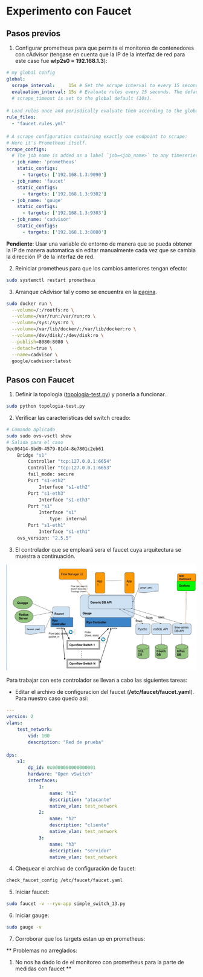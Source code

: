 # Experimento con Faucet #

## Pasos previos ##

1. Configurar prometheus para que permita el monitoreo de contenedores con cAdvisor (tengase en cuenta que la IP de la interfaz de red para este caso fue **wlp2s0 = 192.168.1.3**):

```yml
# my global config
global:
  scrape_interval:     15s # Set the scrape interval to every 15 seconds. Default is every 1 minute.
  evaluation_interval: 15s # Evaluate rules every 15 seconds. The default is every 1 minute.
  # scrape_timeout is set to the global default (10s).

# Load rules once and periodically evaluate them according to the global 'evaluation_interval'.
rule_files:
  - "faucet.rules.yml"

# A scrape configuration containing exactly one endpoint to scrape:
# Here it's Prometheus itself.
scrape_configs:
  # The job name is added as a label `job=<job_name>` to any timeseries scraped from this config.
  - job_name: 'prometheus'
    static_configs:
      - targets: ['192.168.1.3:9090']
  - job_name: 'faucet'
    static_configs:
      - targets: ['192.168.1.3:9302']
  - job_name: 'gauge'
    static_configs:
      - targets: ['192.168.1.3:9303']
  - job_name: 'cadvisor'
    static_configs:
      - targets: ['192.168.1.3:8080']
```

**Pendiente**: Usar una variable de entorno de manera que se pueda obtener la IP de manera automatica sin editar manualmente cada vez que se cambia la dirección IP de la interfaz de red.

2. Reiniciar prometheus para que los cambios anteriores tengan efecto:

```bash
sudo systemctl restart prometheus
```

3. Arranque cAdvisor tal y como se encuentra en la [pagina](https://github.com/google/cadvisor).

```bash
sudo docker run \
  --volume=/:/rootfs:ro \
  --volume=/var/run:/var/run:ro \
  --volume=/sys:/sys:ro \
  --volume=/var/lib/docker/:/var/lib/docker:ro \
  --volume=/dev/disk/:/dev/disk:ro \
  --publish=8080:8080 \
  --detach=true \
  --name=cadvisor \
  google/cadvisor:latest
```

## Pasos con Faucet ##

1. Definir la topologia ([topologia-test.py](topologia-test.py)) y ponerla a funcionar. 

```bash
sudo python topologia-test.py
```

2. Verificar las caracteristicas del switch creado:

```bash
# Comando aplicado
sudo sudo ovs-vsctl show
# Salida para el caso
9ec06414-9bd9-4579-81d4-8e7801c2eb61
    Bridge "s1"
        Controller "tcp:127.0.0.1:6654"
        Controller "tcp:127.0.0.1:6653"
        fail_mode: secure
        Port "s1-eth2"
            Interface "s1-eth2"
        Port "s1-eth3"
            Interface "s1-eth3"
        Port "s1"
            Interface "s1"
                type: internal
        Port "s1-eth1"
            Interface "s1-eth1"
    ovs_version: "2.5.5"
```

3. El controlador que se empleará sera el faucet cuya arquitectura se muestra a continuación. 

![arquitectura_faucet](arquitectura_faucet.png)

Para trabajar con este controlador se llevan a cabo las siguientes tareas:
* Editar el archivo de configuracion del faucet (**/etc/faucet/faucet.yaml**). Para nuestro caso quedo así:

```yaml
---
version: 2
vlans:
    test_network:
        vid: 100
        description: "Red de prueba"

dps:
    s1:
        dp_id: 0x0000000000000001
        hardware: "Open vSwitch"
        interfaces:
            1:
                name: "h1"
                description: "atacante"
                native_vlan: test_network
            2:
                name: "h2"
                description: "cliente"
                native_vlan: test_network
            3:
                name: "h3"
                description: "servidor"
                native_vlan: test_network
```

4. Chequear el archivo de configuración de faucet:

```bash
check_faucet_config /etc/faucet/faucet.yaml
```

5. Iniciar faucet:

```bash
sudo faucet -v --ryu-app simple_switch_13.py
```

6. Iniciar gauge:

```bash
sudo gauge -v 
```

7. Corroborar que los targets estan up en prometheus:


**
Problemas no arreglados:
1. No nos ha dado lo de el monitoreo con prometheus para la parte de medidas con faucet 
**
